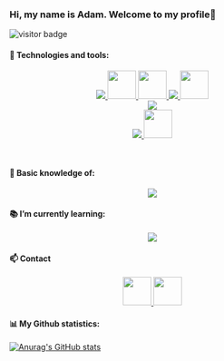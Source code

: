 ### Hi, my name is Adam. Welcome to my profile👋
![visitor badge](https://visitor-badge.glitch.me/badge?page_id=AdamixD.AdamixD)


#### 🔭 Technologies and tools:

<p align="center">
  <a href="#">
    <img src="https://skillicons.dev/icons?i=py" />
    <img src='https://cdn.jsdelivr.net/gh/devicons/devicon/icons/numpy/numpy-original.svg' height=50 width=50>
    <img src='https://cdn.jsdelivr.net/gh/devicons/devicon/icons/pandas/pandas-original-wordmark.svg' height=50 width=50>
    <img src="https://skillicons.dev/icons?i=tensorflow&perline=4"/>
    <img src='https://cdn.jsdelivr.net/gh/devicons/devicon/icons/jupyter/jupyter-original-wordmark.svg' height=50 width=50>
    <br>
    <img src="https://skillicons.dev/icons?i=java,spring,mysql,postman">
    <br>
    <img src="https://skillicons.dev/icons?i=html,css,vscode,matlab" />
    <img src='https://cdn.jsdelivr.net/gh/devicons/devicon/icons/jetbrains/jetbrains-original.svg' height=50 width=50>
  </a>
</p></br>

#### 📕 Basic knowledge of:

<p align="center">
  <a href="#">
    <img src="https://skillicons.dev/icons?i=r,js,react,ros,git&perline=5" />
  </a>
</p>

#### 📚 I’m currently learning:

<p align="center">
  <a href="#">
    <img src="https://skillicons.dev/icons?i=docker,kubernetes&perline=4" />
  </a>
</p>

#### 📫 Contact

<p align="center">
  <a href="https://www.linkedin.com/in/adam-dąbkowski/">
    <img src='https://cdn.jsdelivr.net/gh/devicons/devicon/icons/linkedin/linkedin-original.svg' height=50 width=50>
  </a>
  <a href="mailto:adamdobrus@gmail.com">
    <img src="https://cdn.iconscout.com/icon/free/png-256/gmail-2981844-2476484.png" height=50 width=50>
  </a>
</p>


#### 📊 My Github statistics:

[![Anurag's GitHub stats](https://github-readme-stats.vercel.app/api?username=AdamixD)](https://github.com/anuraghazra/github-readme-stats)

